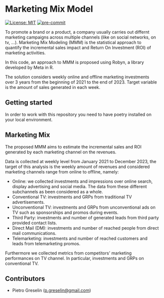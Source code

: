 # Marketing Mix Model

[![License: MIT](https://img.shields.io/badge/License-MIT-yellow.svg)](https://opensource.org/licenses/MIT)
[![pre-commit](https://img.shields.io/badge/pre--commit-enabled-brightgreen?logo=pre-commit&logoColor=white)](<>)

To promote a brand or a product, a company usually carries out differnt marketing campaigns across multiple channels (like on social networks, on tv, ...).
Marketing Mix Modeling (MMM) is the statistical approach to quantify the incremental sales impact and Return On Investment (ROI) of marketing activities.

In this code, an approach to MMM is proposed using Robyn, a library developed by Meta in R.

The solution considers weekly online and offline marketing investments over 3 years from the beginning of 2021 to the end of 2023.
Target variable is the amount of sales generated in each week.

## Getting started

In order to work with this repository you need to have poetry installed on your local environment.

## Marketing Mix

The proposed MMM aims to estimate the incremental sales and ROI generated by each marketing channel on the revenues.

Data is collected at weekly level from January 2021 to December 2023, the target of this analysis is the weekly amount of revenues and considered marketing channels range from online to offline, namely:
- Online: we collected investments and impressions over online search, display advertising and social media. The data from these different subchannels as been considered as a whole.
- Conventional TV: investments and GRPs from traditional TV advertisements.
- Unconventional TV: investments and GRPs from unconventional ads on TV such as sponsorships and promos during events.
- Third Party: investments and number of generated leads from third party provided contact lists.
- Direct Mail (DM): investments and number of reached people from direct mail communications.
- Telemarketing: investments and number of reached customers and leads from telemarketing promos.

Furthermore we collected metrics from competitors' marketing performances on TV channel. In particular, investments and GRPs on conventional TV.

## Contributors

- Pietro Greselin (p.greselin@gmail.com)
